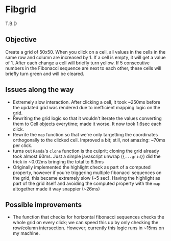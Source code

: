 # Fibgrid

T.B.D

## Objective

Create a grid of 50x50. When you click on a cell, all values in the cells in the same row and column are increased by 1. If a cell is empty, it will get a value of 1. After each change a cell will briefly turn yellow. If 5 consecutive numbers in the Fibonacci sequence are next to each other, these cells will briefly turn green and will be cleared.

## Issues along the way

- Extremely slow interaction. After clicking a cell, it took ~250ms before the updated grid was rendered due to inefficient mapping logic on the grid.
- Rewriting the grid logic so that it wouldn't iterate the values converting them to Cell objects everytime; made it worse. It now took 1.6sec each click.
- Rewrite the `map` function so that we're only targetting the coordinates orthogonally to the clicked cell. Improved a bit; still, not amazing: ~70ms per click.
- turns out `Ramda`'s `clone` function is the culprit; cloning the grid already took almost 60ms. Just a simple javascript unwrap (`{...grid}`) did the trick in ~0.02ms bringing the total to 6.9ms
- Originally implemented the highlight check as part of a computed property, however if you're triggering multiple fibonacci sequences on the grid, this became extremely slow (~5 sec). Having the highlight as part of the grid itself and avoiding the computed property with the `map` altogether made it way snappier (~26ms)

## Possible improvements

- The function that checks for horizontal fibonacci sequences checks the whole grid on every click; we can speed this up by only checking the row/column intersection. However; currently this logic runs in ~15ms on my machine.
